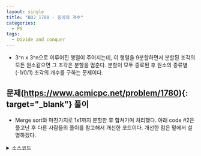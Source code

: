 ```yaml
---
layout: single
title: "BOJ 1780 - 종이의 개수"
categories:
  - PS
tags:
  - Divide and conquer
---
```

- 3^n x 3^n으로 이루어진 행렬이 주어지는데, 이 행렬을 9분할하면서 분할된 조각의 모든 원소같으면 그 조각은 분할을 멈춘다. 분할이 모두 종료된 후 원소의 종류별(-1/0/1) 조각의 개수를 구하는 문제이다.

## 문제(https://www.acmicpc.net/problem/1780){: target="_blank"} 풀이
- Merge sort와 마찬가지로 1x1까지 분할한 후 합쳐가며 처리했다. 아래 code #2은 풀고난 후 다른 사람들의 풀이를 참고해서 개선한 코드이다. 개선한 점은 밑에서 설명하겠다.

<details markdown="1">
<summary>소스코드</summary>
```cpp
//code #1
#include<bits/stdc++.h>
using namespace std;

int d(int ai, int aj, int bi, int bj);

int n, p[2188][2188], ncnt[3];

int main()
{
	cin>>n;
	for(int i=1;i<=n;i++) for(int j=1;j<=n;j++) cin>>p[i][j];
	int res=d(1, 1, n, n);
	if(res!=2) ncnt[res+1]++;
	cout<<ncnt[0]<<"\n"<<ncnt[1]<<"\n"<<ncnt[2];
}

int d(int ai, int aj, int bi, int bj){
	int c[4]={0, 0, 0, 0};
	if(bi-ai<2) return p[ai][aj];
	
	int ridx=0, dif=(bi-ai+1)/3, res[9];
	for(int i=0;i<3;i++) for(int j=0;j<3;j++)
		c[d(ai+i*dif, aj+j*dif, ai+(i+1)*dif, aj+(j+1)*dif)+1]++;
	for(int i=0;i<3;i++) if(c[i]==9) return i-1;
	ncnt[0]+=c[0];
	ncnt[1]+=c[1];
	ncnt[2]+=c[2];
	return 2;
}

//code #2
#include<bits/stdc++.h>
using namespace std;

int n, p[2188][2188], ncnt[3];

void d(int ai, int aj, int bi, int bj){
	if(bi==ai){
		ncnt[p[ai][aj]+1]++;
		return;
	}
	int t=p[ai][aj], dif=(bi-ai+1)/3;
	for(int i=ai;i<=bi;i++){
		for(int j=aj;j<=bj;j++){
			if(p[i][j]!=t){
				t=p[i][j];
				for(int k=0;k<3;k++) for(int l=0;l<3;l++)
					d(ai+k*dif, aj+l*dif, ai+(k+1)*dif-1, aj+(l+1)*dif-1);
				break;
			}
		}
		if(t!=p[ai][aj]) break;
	}
	if(t==p[ai][aj]) ncnt[t+1]++;
}

int main()
{
	ios::sync_with_stdio(false);
	cin.tie(0);
	cin>>n;
	for(int i=1;i<=n;i++) for(int j=1;j<=n;j++) cin>>p[i][j];
	d(1, 1, n, n);
	cout<<ncnt[0]<<"\n"<<ncnt[1]<<"\n"<<ncnt[2];
}
```
</details>

## 풀고나서
- 시간이 1000ms가 넘게 나오길래 다른 사람들의 코드를 읽어보았다. 실행시간은 평균적으로 300~400ms였고 나랑 다른점은 모든 1x1 종이를 보지 않고 현재 조각을 확인하다가 다른 원소가 나오면 그때 분할을 시작하는 점이었다. 이때문에 시간차이가 나는줄알고 저 방법대로 해봤는데 시간이 그대로렸고 알고보니 sync_with_stdio를 안했었다. code #1도 저걸 안했었고, 하니까 300ms대로 나왔다.  
하지만 불필요한 처리를 하지 생략한다는 점에서 code #2가 더 좋은 것 같긴 하다.